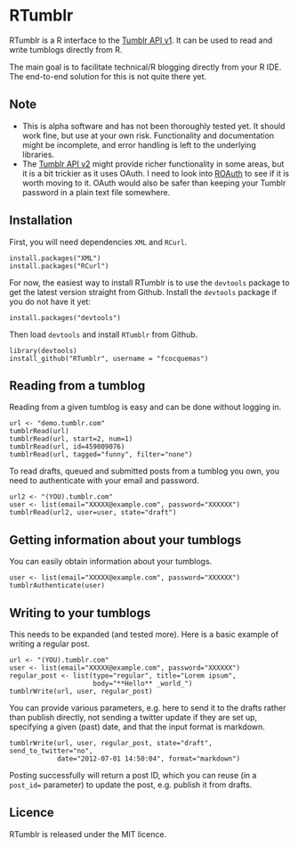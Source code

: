 # RTumblr

RTumblr is a R interface to the [Tumblr API v1](http://www.tumblr.com/docs/en/api/). It can be used to read and write tumblogs directly from R.

The main goal is to facilitate technical/R blogging directly from your R IDE. The end-to-end solution for this is not quite there yet.

## Note

* This is alpha software and has not been thoroughly tested yet. It should work fine, but use at your own risk. Functionality and documentation might be incomplete, and error handling is left to the underlying libraries.
* The [Tumblr API v2](http://www.tumblr.com/docs/en/api/v2) might provide richer functionality in some areas, but it is a bit trickier as it uses OAuth. I need to look into [ROAuth](http://cran.r-project.org/web/packages/ROAuth/index.html) to see if it is worth moving to it. OAuth would also be safer than keeping your Tumblr password in a plain text file somewhere.

## Installation

First, you will need dependencies `XML` and `RCurl`.

    install.packages("XML")
    install.packages("RCurl")

For now, the easiest way to install RTumblr is to use the `devtools` package to get the latest version straight from Github. Install the `devtools` package if you do not have it yet:

    install.packages("devtools")
    
Then load `devtools` and install `RTumblr` from Github.

    library(devtools)
    install_github("RTumblr", username = "fcocquemas")
    
## Reading from a tumblog

Reading from a given tumblog is easy and can be done without logging in.

    url <- "demo.tumblr.com"
    tumblrRead(url)
    tumblrRead(url, start=2, num=1)
    tumblrRead(url, id=459009076)
    tumblrRead(url, tagged="funny", filter="none")
    
To read drafts, queued and submitted posts from a tumblog you own, you need to authenticate with your email and password.

    url2 <- "(YOU).tumblr.com"
    user <- list(email="XXXXX@example.com", password="XXXXXX")
    tumblrRead(url2, user=user, state="draft")

## Getting information about your tumblogs

You can easily obtain information about your tumblogs.

    user <- list(email="XXXXX@example.com", password="XXXXXX")
    tumblrAuthenticate(user)

## Writing to your tumblogs

This needs to be expanded (and tested more). Here is a basic example of writing a regular post.

    url <- "(YOU).tumblr.com"
    user <- list(email="XXXXX@example.com", password="XXXXXX")
    regular_post <- list(type="regular", title="Lorem ipsum",
                         body="**Hello** _world_")
    tumblrWrite(url, user, regular_post)
    
You can provide various parameters, e.g. here to send it to the drafts rather than publish directly, not sending a twitter update if they are set up, specifying a given (past) date, and that the input format is markdown.

    tumblrWrite(url, user, regular_post, state="draft", send_to_twitter="no",
                date="2012-07-01 14:50:04", format="markdown")

Posting successfully will return a post ID, which you can reuse (in a `post_id=` parameter) to update the post, e.g. publish it from drafts.

## Licence

RTumblr is released under the MIT licence.

